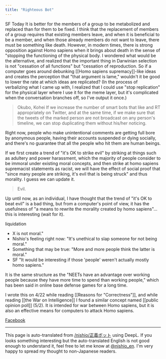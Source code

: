```yaml
---
title: "Righteous Bot"
---
```


SF Today
It is better for the members of a group to be metabolized and replaced than for them to be fixed.
I think that the replacement of members of a group requires that existing members leave, and when it is beneficial to be a member, and when those already members do not want to leave, there must be something like death.
However, in modern times, there is strong opposition against Homo sapiens when it brings about death in the sense of "stopping the functioning of the physical body. I wondered what would be the alternative, and realized that the important thing in Darwinian selection is not "cessation of all functions" but "cessation of reproduction.
So if a computer goes around debunking [[Homo sapiens supremacy]]-like ideas and creates the perception that "that argument is lame," wouldn't it be good to lower the rate at which ideas are replicated?
(In the process of verbalizing what I came up with, I realized that I could use "stop replication" for the physical layer where I use it for the meme layer, but it's complicated when the conversation branches off, so I've output it once.)

> Okubo, Kohei If we increase the number of smart bots that like and RT appropriately on Twitter, and at the same time, if we make sure that the tweets of the marked person are not broadcast on any person's timeline, we can stop duplicating them without his/her noticing.

Right now, people who make unintentional comments are getting full bore by anonymous people, having their accounts suspended or dying socially, and there's no guarantee that all the people who hit them are human beings.

If we first create a trend of "it's OK to strike evil" by striking at things such as adultery and power harassment, which the majority of people consider to be immoral under existing moral concepts, and then strike at homo sapiens supremacist statements as racist, we will have the effect of social proof that "since many people are striking, it's evil that is being struck" and thus morality. I guess we can update it.

> Evil.

Up until now, as an individual, I have thought that the trend of "it's OK to beat evil" is a bad thing, but from a computer's point of view, it has the usefulness of "a means to rewrite the morality created by homo sapiens"... this is interesting (wait for it).

liquidation
- X is not moral."
- Nishio's feeling right now: "It's unethical to slap someone for not being moral."
- Something that may be true: "More and more people think the latter is moral."
- SF "It would be interesting if those 'people' weren't actually mostly homo sapiens."

It is the same structure as the "NEETs have an advantage over working people because they have more time to spend than working people," which has been said in online base defense games for a long time.

I wrote this on 4/22 while reading [[Reasons for "Correctness"]], and while reading [[the War on Intelligence]] I found a similar concept named [[public opinion poll]] (5/2).
It is intended for war between Homo sapiens, but it is also an effective means for computers to attack Homo sapiens.

[Facebook](https://www.facebook.com/nishiohirokazu/posts/10224618842515041)

---
This page is auto-translated from [/nishio/正義ボット](https://scrapbox.io/nishio/正義ボット) using DeepL. If you looks something interesting but the auto-translated English is not good enough to understand it, feel free to let me know at [@nishio_en](https://twitter.com/nishio_en). I'm very happy to spread my thought to non-Japanese readers.